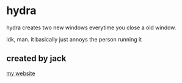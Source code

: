 # hydra

hydra creates two new windows everytime you close a old window. 

idk, man. it basically just annoys the person running it

## created by jack
[my website](https://www.jack.ooo)